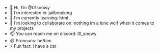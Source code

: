 - 👋 Hi, I’m @01snowy
- 👀 I’m interested in: jailbreaking
- 🌱 I’m currently learning: html
- 💞️ I’m looking to collaborate on: nothing im a lone wolf when it comes to my projects
- 📫 You can reach me on discord: 0l_snowy
- 😄 Pronouns: he/him
- ⚡ Fun fact: i have a cat

<!---
01snowy/01snowy is a ✨ special ✨ repository because its `README.md` (this file) appears on your GitHub profile.
You can click the Preview link to take a look at your changes.
--->
